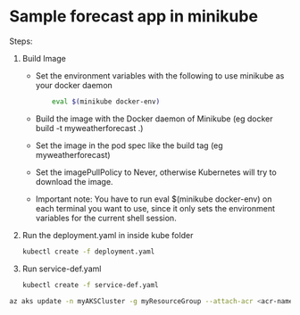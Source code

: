 # Sample forecast app in minikube

Steps:

1. Build Image

   - Set the environment variables with the following to use minikube as your docker daemon

     ```sh
         eval $(minikube docker-env)
     ```

   - Build the image with the Docker daemon of Minikube (eg docker build -t myweatherforecast .)
   - Set the image in the pod spec like the build tag (eg myweatherforecast)
   - Set the imagePullPolicy to Never, otherwise Kubernetes will try to download the image.
   - Important note: You have to run eval $(minikube docker-env) on each terminal you want to use, since it only sets the environment variables for the current shell session.

2. Run the deployment.yaml in inside kube folder

   ```sh
   kubectl create -f deployment.yaml
   ```

3. Run service-def.yaml

   ```sh
   kubectl create -f service-def.yaml
   ```
```sh
az aks update -n myAKSCluster -g myResourceGroup --attach-acr <acr-name>

```